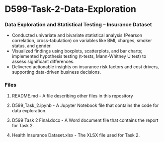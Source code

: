 # D599-Task-2-Data-Exploration

### Data Exploration and Statistical Testing – Insurance Dataset
-	Conducted univariate and bivariate statistical analysis (Pearson correlation, cross-tabulation) on variables like BMI, charges, smoker status, and gender.
-	Visualized findings using boxplots, scatterplots, and bar charts; implemented hypothesis testing (t-tests, Mann-Whitney U test) to assess significant differences.
-	Delivered actionable insights on insurance risk factors and cost drivers, supporting data-driven business decisions.


### Files
1. README.md - A file describing other files in this repository

2. D599_Task_2.ipynb - A Jupyter Notebook file that contains the code for data exploration.

3. D599 Task 2 Final.docx - A Word document file that contains the report for Task 2.

4. Health Insurance Dataset.xlsx - The XLSX file used for Task 2.
